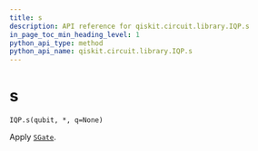 ```yaml
---
title: s
description: API reference for qiskit.circuit.library.IQP.s
in_page_toc_min_heading_level: 1
python_api_type: method
python_api_name: qiskit.circuit.library.IQP.s
---
```


# s

<span id="qiskit.circuit.library.IQP.s" />

`IQP.s(qubit, *, q=None)`

Apply [`SGate`](qiskit.circuit.library.SGate "qiskit.circuit.library.SGate").

